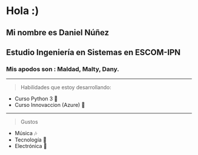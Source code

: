 # Hola :)
## Mi nombre es Daniel Núñez 
## Estudio Ingeniería en Sistemas en ESCOM-IPN 
### Mis apodos son : Maldad, Malty, Dany.
----------------------------------------------------
> Habilidades que estoy desarrollando:
+ Curso Python 3 🐍
+ Curso Innovaccion (Azure) 🔽
-----------------------------------------------------
> Gustos
+ Música 🎶
+ Tecnología 📍
+ Electrónica 🔌


<!--
**ernestoregue/ernestoregue** is a ✨ _special_ ✨ repository because its `README.md` (this file) appears on your GitHub profile.

Here are some ideas to get you started:

- 🔭 I’m currently working on ...
- 🌱 I’m currently learning ...
- 👯 I’m looking to collaborate on ...
- 🤔 I’m looking for help with ...
- 💬 Ask me about ...
- 📫 How to reach me: ...
- 😄 Pronouns: ...
- ⚡ Fun fact: ...
-->
